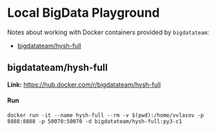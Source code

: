 # Local BigData Playground

Notes about working with Docker containers provided by `bigdatateam`:
* [bigdatateam/hysh-full](#bigdatatean-hysh-full)

## bigdatateam/hysh-full

**Link:** https://hub.docker.com/r/bigdatateam/hysh-full

#### Run

```
docker run -it --name hysh-full --rm -v $(pwd):/home/vvlasov -p 8888:8888 -p 50070:50070 -d bigdatateam/hysh-full:py3-c1
```